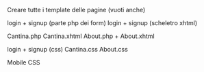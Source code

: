Creare tutte i template delle pagine (vuoti anche)

login + signup (parte php dei form)
login + signup (scheletro xhtml)

Cantina.php
Cantina.xhtml
About.php + About.xhtml

login + signup (css)
Cantina.css
About.css

Mobile CSS